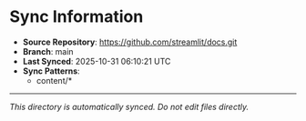 # Sync Information

- **Source Repository**: https://github.com/streamlit/docs.git
- **Branch**: main
- **Last Synced**: 2025-10-31 06:10:21 UTC
- **Sync Patterns**:
  - content/*

---
*This directory is automatically synced. Do not edit files directly.*
